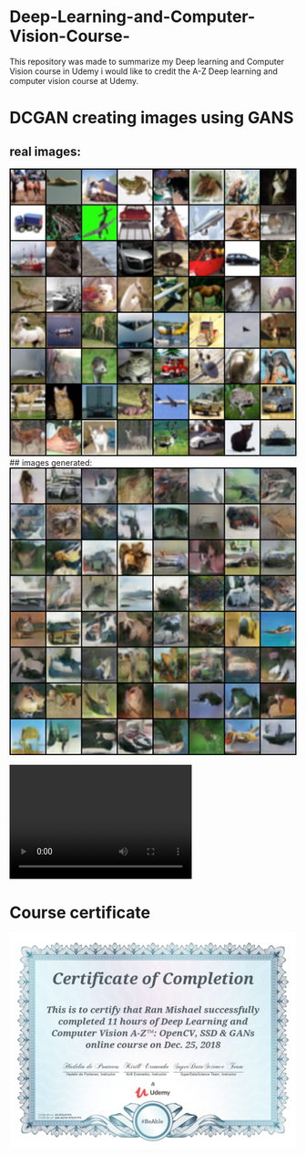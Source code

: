 # Deep-Learning-and-Computer-Vision-Course-
This repository was made to summarize my Deep learning and Computer Vision course in Udemy
i would like to credit the A-Z Deep learning and computer vision course at Udemy. 


# DCGAN creating images using GANS
## real images:
<img src=https://github.com/mishaelran/Deep-Learning-and-Computer-Vision-Course-/blob/master/DcGan/real_samples.png>
## images generated:

<img src=https://github.com/mishaelran/Deep-Learning-and-Computer-Vision-Course-/blob/master/DcGan/fake_samples_epoch_024.png>


<video src="https://github.com/mishaelran/Deep-Learning-and-Computer-Vision-Course-/blob/master/Object%20detection/output.mp4" width="320" height="200" controls preload></video>






# Course certificate
 <img src=https://github.com/mishaelran/Deep-Learning-and-Computer-Vision-Course-/blob/master/UC-Z7ZJXYPX.jpg>
